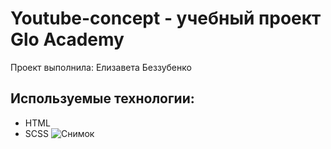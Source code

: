 # Youtube-concept - учебный проект Glo Academy
Проект выполнила: Елизавета Беззубенко

## Используемые технологии: 
- HTML
- SCSS
![Снимок](https://user-images.githubusercontent.com/64092994/125691215-814f15ed-a6ac-4270-9905-70649ac0ba62.JPG)

